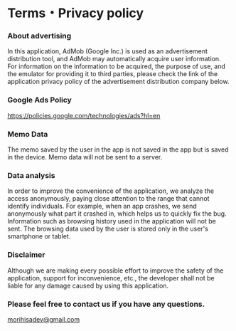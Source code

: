 # Terms・Privacy policy

### About advertising
In this application, AdMob (Google Inc.) is used as an advertisement distribution tool, and AdMob may automatically acquire user information.
For information on the information to be acquired, the purpose of use, and the emulator for providing it to third parties, please check the link of the application privacy policy of the advertisement distribution company below.


### Google Ads Policy
https://policies.google.com/technologies/ads?hl=en


### Memo Data
The memo saved by the user in the app is not saved in the app but is saved in the device.
Memo data will not be sent to a server.


### Data analysis
In order to improve the convenience of the application, we analyze the access anonymously, paying close attention to the range that cannot identify individuals. For example, when an app crashes, we send anonymously what part it crashed in, which helps us to quickly fix the bug.
Information such as browsing history used in the application will not be sent. The browsing data used by the user is stored only in the user's smartphone or tablet.


### Disclaimer
Although we are making every possible effort to improve the safety of the application, support for inconvenience, etc., the developer shall not be liable for any damage caused by using this application.


### Please feel free to contact us if you have any questions.
morihisadev@gmail.com


